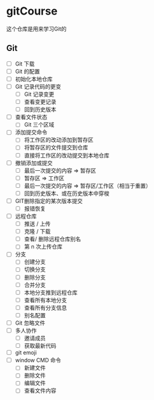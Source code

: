# gitCourse

这个仓库是用来学习Git的

## Git

* [ ] Git 下载
* [ ] Git 的配置
* [ ] 初始化本地仓库
* [ ] Git 记录代码的更变
  * [ ] Git 记录变更
  * [ ] 查看变更记录
  * [ ] 回到历史版本
* [ ] 查看文件状态
  * [ ] Git 三个区域
* [ ] 添加提交命令
  * [ ] 将工作区的改动添加到暂存区
  * [ ] 将暂存区的文件提交到仓库
  * [ ] 直接将工作区的改动提交到本地仓库
* [ ] 撤销添加或提交
  * [ ] 最后一次提交的内容 => 暂存区
  * [ ] 暂存区 => 工作区
  * [ ] 最后一次提交的内容 => 暂存区/工作区（相当于重置）
  * [ ] 回到历史版本、或在历史版本中穿梭
* [ ] GIT删除指定的某次版本提交
  * [ ] 报错恢复
* [ ] 远程仓库
  * [ ] 推送 / 上传
  * [ ] 克隆 / 下载
  * [ ] 查看/ 删除远程仓库别名
  * [ ] 第 n 次上传仓库
* [ ] 分支
  * [ ] 创建分支
  * [ ] 切换分支
  * [ ] 删除分支
  * [ ] 合并分支
  * [ ] 本地分支推到远程仓库
  * [ ] 查看所有本地分支
  * [ ] 查看所有分支信息
  * [ ] 别名配置
* [ ] Git 忽略文件
* [ ] 多人协作
  * [ ] 邀请成员
  * [ ] 获取最新代码
* [ ] git emoji
* [ ] window CMD 命令
  * [ ] 新建文件
  * [ ] 删除文件
  * [ ] 编辑文件
  * [ ] 查看文件内容